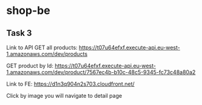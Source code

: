 # shop-be

## Task 3
Link to API GET all products:
https://t07u64efxf.execute-api.eu-west-1.amazonaws.com/dev/products

GET product by Id:
https://t07u64efxf.execute-api.eu-west-1.amazonaws.com/dev/product/7567ec4b-b10c-48c5-9345-fc73c48a80a2

Link to FE:
https://d1n3q904n2s703.cloudfront.net/


Click by image you will navigate to detail page
